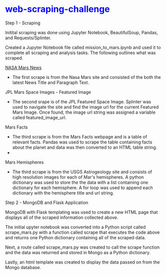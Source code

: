 <h1 style="color:blue"> web-scraping-challenge </h1>


Step 1 - Scraping

Initital scraping was done using Jupyter Notebook, BeautifulSoup, Pandas, and Requests/Splinter.

Created a Jupyter Notebook file called mission_to_mars.ipynb and used it to complete all scraping and analysis tasks. The following outlines what was scraped.

<u>NASA Mars News</u>
- The first scrape is from the Nasa Mars site and consisted of the both the latest News Title and Paragraph Text.

JPL Mars Space Images - Featured Image
- The second srape is of the JPL Featured Space Image.  Splinter was used to navigate the site and find the image url for the current Featured Mars Image.  Once found, the image url string was assigned a variable called featured_image_url.

Mars Facts
- The third scrape is from the Mars Facts webpage and is a table of relevant facts.  Pandas was used to scrape the table containing facts about the planet and data was then converted to an HTML table string.
- 
Mars Hemispheres
- The third scrape is from the USGS Astrogeology site and consists of high resolution images for each of Mar's hemispheres.  A python dictionary was used to store the the data with a list containing one dictionary for each hemisphere.  A for loop was used to append each dictionary with the hemisphere title and url string.


Step 2 - MongoDB and Flask Application

MongoDB with Flask templating was used to create a new HTML page that displays all of the scraped information collected above.

The initial upyter notebook was converted into a Python script called scrape_mars.py with a function called scrape that executes the code above and returns one Python dictionary containing all of the scraped data.

Next, a route called scrape_mars.py was created to call the scrape function and the data was returned and stored in Mongo as a Python dictionary.

Lastly, an html template was created to display the data passed on from the Mongo database.  



